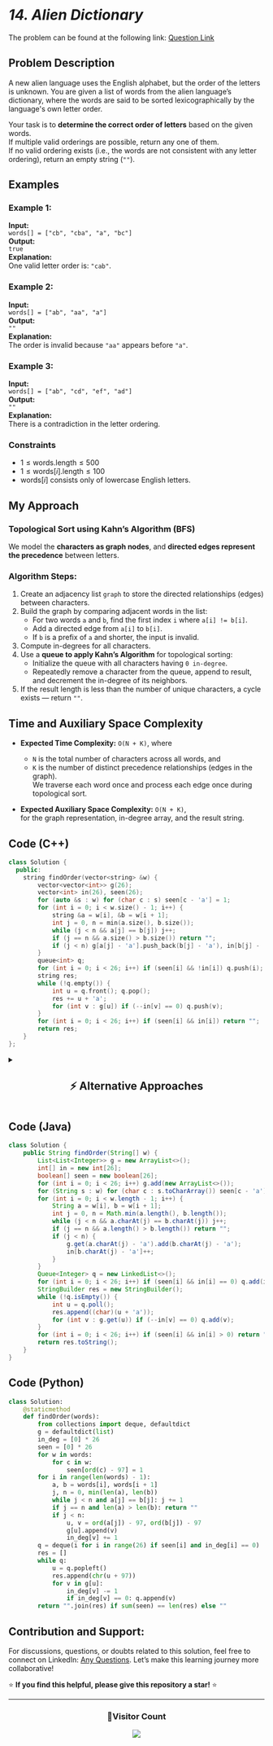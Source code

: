 # *14. Alien Dictionary*  

The problem can be found at the following link: [Question Link](https://www.geeksforgeeks.org/problems/alien-dictionary/1)



## **Problem Description**  

A new alien language uses the English alphabet, but the order of the letters is unknown. You are given a list of words from the alien language’s dictionary, where the words are said to be sorted lexicographically by the language's own letter order.

Your task is to **determine the correct order of letters** based on the given words.  
If multiple valid orderings are possible, return any one of them.  
If no valid ordering exists (i.e., the words are not consistent with any letter ordering), return an empty string (`""`).



## **Examples**

### **Example 1:**  
**Input:**  
`words[] = ["cb", "cba", "a", "bc"]`  
**Output:**  
`true`  
**Explanation:**  
One valid letter order is: `"cab"`.

### **Example 2:**  
**Input:**  
`words[] = ["ab", "aa", "a"]`  
**Output:**  
`""`  
**Explanation:**  
The order is invalid because `"aa"` appears before `"a"`.

### **Example 3:**  
**Input:**  
`words[] = ["ab", "cd", "ef", "ad"]`  
**Output:**  
`""`  
**Explanation:**  
There is a contradiction in the letter ordering.



### **Constraints**
- $1 \leq \text{words.length} \leq 500$  
- $1 \leq \text{words}[i].\text{length} \leq 100$  
- $\text{words}[i]$ consists only of lowercase English letters.  



## **My Approach**

### **Topological Sort using Kahn’s Algorithm (BFS)**

We model the **characters as graph nodes**, and **directed edges represent the precedence** between letters.

### **Algorithm Steps**:
1. Create an adjacency list `graph` to store the directed relationships (edges) between characters.
2. Build the graph by comparing adjacent words in the list:
   - For two words `a` and `b`, find the first index `i` where `a[i] != b[i]`.
   - Add a directed edge from `a[i]` to `b[i]`.
   - If `b` is a prefix of `a` and shorter, the input is invalid.
3. Compute in-degrees for all characters.
4. Use a **queue to apply Kahn’s Algorithm** for topological sorting:
   - Initialize the queue with all characters having `0 in-degree`.
   - Repeatedly remove a character from the queue, append to result, and decrement the in-degree of its neighbors.
5. If the result length is less than the number of unique characters, a cycle exists — return `""`.


## **Time and Auxiliary Space Complexity**

- **Expected Time Complexity:** `O(N + K)`, where  
  - `N` is the total number of characters across all words, and  
  - `K` is the number of distinct precedence relationships (edges in the graph).  
  We traverse each word once and process each edge once during topological sort.

- **Expected Auxiliary Space Complexity:** `O(N + K)`,  
  for the graph representation, in-degree array, and the result string.

## **Code (C++)**

```cpp
class Solution {
  public:
    string findOrder(vector<string> &w) {
        vector<vector<int>> g(26);
        vector<int> in(26), seen(26);
        for (auto &s : w) for (char c : s) seen[c - 'a'] = 1;
        for (int i = 0; i < w.size() - 1; i++) {
            string &a = w[i], &b = w[i + 1];
            int j = 0, n = min(a.size(), b.size());
            while (j < n && a[j] == b[j]) j++;
            if (j == n && a.size() > b.size()) return "";
            if (j < n) g[a[j] - 'a'].push_back(b[j] - 'a'), in[b[j] - 'a']++;
        }
        queue<int> q;
        for (int i = 0; i < 26; i++) if (seen[i] && !in[i]) q.push(i);
        string res;
        while (!q.empty()) {
            int u = q.front(); q.pop();
            res += u + 'a';
            for (int v : g[u]) if (--in[v] == 0) q.push(v);
        }
        for (int i = 0; i < 26; i++) if (seen[i] && in[i]) return "";
        return res;
    }
};
```

<details>
<summary><h2 align="center">⚡ Alternative Approaches</h2></summary>

## 📊 **2️⃣ DFS-Based Topological Sort (Recursive)**

### **Algorithm Steps:**

1. Build a character graph as in Kahn’s algorithm.
2. Use DFS to visit unvisited characters.
3. On post-visit, add the character to a result list.
4. Reverse the result to get the alien dictionary order.
5. Detect cycles using a visiting state array.

```cpp
// ✅ C++ Code (Recursive DFS)
class Solution {
    bool dfs(int u, vector<vector<int>> &g, vector<int> &vis, string &res) {
        vis[u] = 1;
        for (int v : g[u]) {
            if (vis[v] == 1) return false;
            if (vis[v] == 0 && !dfs(v, g, vis, res)) return false;
        }
        vis[u] = 2;
        res += (char)(u + 'a');
        return true;
    }
public:
    string findOrder(vector<string> &words) {
        vector<vector<int>> g(26);
        vector<int> seen(26);
        for (auto &w : words)
            for (char c : w) seen[c - 'a'] = 1;
        for (int i = 0; i < words.size() - 1; i++) {
            string &a = words[i], &b = words[i + 1];
            int j = 0, n = min(a.size(), b.size());
            while (j < n && a[j] == b[j]) j++;
            if (j == n && a.size() > b.size()) return "";
            if (j < n) g[a[j] - 'a'].push_back(b[j] - 'a');
        }
        vector<int> vis(26, 0);
        string res;
        for (int i = 0; i < 26; i++)
            if (seen[i] && vis[i] == 0 && !dfs(i, g, vis, res)) return "";
        reverse(res.begin(), res.end());
        return res;
    }
};
```
#### 📝 **Complexity Analysis:**

- **Time Complexity:** `O(N + K)`
- **Space Complexity:** `O(N + K)`

#### ✅ **Why This Approach?**

It uses post-order DFS with cycle detection to build the order naturally and efficiently in recursive style.

### 🆚 **Comparison of Approaches**

| **Approach**                     | ⏱️ Time Complexity | 🗂️ Space Complexity | ✅ Pros                                  | ⚠️ Cons                                  |
|----------------------------------|---------------------|----------------------|------------------------------------------|-------------------------------------------|
| Kahn’s Algorithm (BFS)           | 🟢 `O(N + K)`          | 🟢 `O(N + K)`           | Detects cycles easily, iterative         | More verbose for simple problems          |
| DFS-Based Topological Sort       | 🟢 `O(N + K)`          | 🟢 `O(N + K)`           | Simple logic, natural ordering           | Stack overflow possible on deep graphs    |

- `N`: Total number of characters processed  
- `K`: Total number of unique precedence relationships (edges in the graph)

✅ **Best Choice?**

- Use **Kahn’s Algorithm** when you need iterative processing and cycle detection.
- Use **DFS (Recursive)** for a more elegant solution when input depth is manageable.

</details>

## **Code (Java)**

```java
class Solution {
    public String findOrder(String[] w) {
        List<List<Integer>> g = new ArrayList<>();
        int[] in = new int[26];
        boolean[] seen = new boolean[26];
        for (int i = 0; i < 26; i++) g.add(new ArrayList<>());
        for (String s : w) for (char c : s.toCharArray()) seen[c - 'a'] = true;
        for (int i = 0; i < w.length - 1; i++) {
            String a = w[i], b = w[i + 1];
            int j = 0, n = Math.min(a.length(), b.length());
            while (j < n && a.charAt(j) == b.charAt(j)) j++;
            if (j == n && a.length() > b.length()) return "";
            if (j < n) {
                g.get(a.charAt(j) - 'a').add(b.charAt(j) - 'a');
                in[b.charAt(j) - 'a']++;
            }
        }
        Queue<Integer> q = new LinkedList<>();
        for (int i = 0; i < 26; i++) if (seen[i] && in[i] == 0) q.add(i);
        StringBuilder res = new StringBuilder();
        while (!q.isEmpty()) {
            int u = q.poll();
            res.append((char)(u + 'a'));
            for (int v : g.get(u)) if (--in[v] == 0) q.add(v);
        }
        for (int i = 0; i < 26; i++) if (seen[i] && in[i] > 0) return "";
        return res.toString();
    }
}
```

## **Code (Python)**

```python
class Solution:
    @staticmethod
    def findOrder(words):
        from collections import deque, defaultdict
        g = defaultdict(list)
        in_deg = [0] * 26
        seen = [0] * 26
        for w in words:
            for c in w:
                seen[ord(c) - 97] = 1
        for i in range(len(words) - 1):
            a, b = words[i], words[i + 1]
            j, n = 0, min(len(a), len(b))
            while j < n and a[j] == b[j]: j += 1
            if j == n and len(a) > len(b): return ""
            if j < n:
                u, v = ord(a[j]) - 97, ord(b[j]) - 97
                g[u].append(v)
                in_deg[v] += 1
        q = deque(i for i in range(26) if seen[i] and in_deg[i] == 0)
        res = []
        while q:
            u = q.popleft()
            res.append(chr(u + 97))
            for v in g[u]:
                in_deg[v] -= 1
                if in_deg[v] == 0: q.append(v)
        return "".join(res) if sum(seen) == len(res) else ""
```

## **Contribution and Support:**

For discussions, questions, or doubts related to this solution, feel free to connect on LinkedIn: [Any Questions](https://www.linkedin.com/in/patel-hetkumar-sandipbhai-8b110525a/). Let’s make this learning journey more collaborative!

⭐ **If you find this helpful, please give this repository a star!** ⭐

---

<div align="center">
  <h3><b>📍Visitor Count</b></h3>
</div>

<p align="center">
  <img src="https://profile-counter.glitch.me/Hunterdii/count.svg" />
</p>
